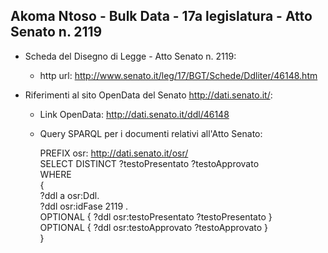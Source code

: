 ## Akoma Ntoso - Bulk Data - 17a legislatura - Atto Senato n. 2119 ##

* Scheda del Disegno di Legge - Atto Senato n. 2119:
	* http url: http://www.senato.it/leg/17/BGT/Schede/Ddliter/46148.htm

* Riferimenti al sito OpenData del Senato http://dati.senato.it/:
	* Link OpenData: http://dati.senato.it/ddl/46148
	* Query SPARQL per i documenti relativi all'Atto Senato:

        PREFIX osr: <http://dati.senato.it/osr/>  
		SELECT DISTINCT ?testoPresentato ?testoApprovato  
		WHERE  
		{  
		    ?ddl a osr:Ddl.  
		    ?ddl osr:idFase 2119 .  
		    OPTIONAL { ?ddl osr:testoPresentato ?testoPresentato }  
		    OPTIONAL { ?ddl osr:testoApprovato ?testoApprovato }  
		}
		